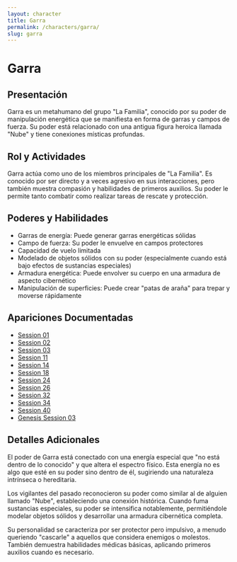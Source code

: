 ```yaml
---
layout: character
title: Garra
permalink: /characters/garra/
slug: garra
---
```


# Garra

## Presentación
Garra es un metahumano del grupo "La Familia", conocido por su poder de manipulación energética que se manifiesta en forma de garras y campos de fuerza. Su poder está relacionado con una antigua figura heroica llamada "Nube" y tiene conexiones místicas profundas.

## Rol y Actividades
Garra actúa como uno de los miembros principales de "La Familia". Es conocido por ser directo y a veces agresivo en sus interacciones, pero también muestra compasión y habilidades de primeros auxilios. Su poder le permite tanto combatir como realizar tareas de rescate y protección.

## Poderes y Habilidades
- Garras de energía: Puede generar garras energéticas sólidas
- Campo de fuerza: Su poder le envuelve en campos protectores
- Capacidad de vuelo limitada
- Modelado de objetos sólidos con su poder (especialmente cuando está bajo efectos de sustancias especiales)
- Armadura energética: Puede envolver su cuerpo en una armadura de aspecto cibernético
- Manipulación de superficies: Puede crear "patas de araña" para trepar y moverse rápidamente

## Apariciones Documentadas
- [Session 01](../../campaigns/la-familia/session-01.md)
- [Session 02](../../campaigns/la-familia/session-02.md)
- [Session 03](../../campaigns/la-familia/session-03.md)
- [Session 11](../../campaigns/la-familia/session-11.md)
- [Session 14](../../campaigns/la-familia/session-14.md)
- [Session 18](../../campaigns/la-familia/session-18.md)
- [Session 24](../../campaigns/la-familia/session-24.md)
- [Session 26](../../campaigns/la-familia/session-26.md)
- [Session 32](../../campaigns/la-familia/session-32.md)
- [Session 34](../../campaigns/la-familia/session-34.md)
- [Session 40](../../campaigns/la-familia/session-40.md)
- [Genesis Session 03](../../campaigns/genesis/session-03.md)

## Detalles Adicionales
El poder de Garra está conectado con una energía especial que "no está dentro de lo conocido" y que altera el espectro físico. Esta energía no es algo que esté en su poder sino dentro de él, sugiriendo una naturaleza intrínseca o hereditaria.

Los vigilantes del pasado reconocieron su poder como similar al de alguien llamado "Nube", estableciendo una conexión histórica. Cuando fuma sustancias especiales, su poder se intensifica notablemente, permitiéndole modelar objetos sólidos y desarrollar una armadura cibernética completa.

Su personalidad se caracteriza por ser protector pero impulsivo, a menudo queriendo "cascarle" a aquellos que considera enemigos o molestos. También demuestra habilidades médicas básicas, aplicando primeros auxilios cuando es necesario.